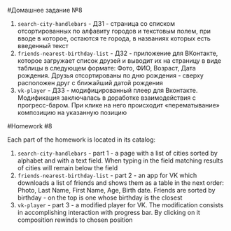 #Домашнее задание №8

1. `search-city-handlebars` - ДЗ1 - страница со списком отсортированных по алфавиту городов и текстовым полем, при вводе в которое, остаются те города, в названиях которых есть введенный текст
2. `friends-nearest-birthday-list` - ДЗ2 - приложение для ВКонтакте, которое загружает список друзей и выводит их на страницу в виде таблицы в следующем формате: Фото, ФИО, Возраст, Дата рождения. Друзья отсортированы по дню рождения - сверху расположен друг с ближайший датой рождения
3. `vk-player` - ДЗ3 - модифицированный плеер для Вконтакте. Модификация заключалась в доработке взаимодействия с прогресс-баром. При клике на него происходит «перематывание» композицию на указанную позицию

#Homework #8

Each part of the homework is located in its catalog:

1. `search-city-handlebars` - part 1 - a page with a list of cities sorted by alphabet and with a text field. When typing in the field matching results of cities will remain below the field
2. `friends-nearest-birthday-list` - part 2 - an app for VK which downloads a list of friends and shows them as a table in the next order: Photo, Last Name, First Name, Age, Birth date. Friends are sorted by birthday - on the top is one whose birthday is the closest
3. `vk-player` - part 3 - a modified player for VK. The modification consists in accomplishing interaction with progress bar. By clicking on it composition rewinds to chosen position

